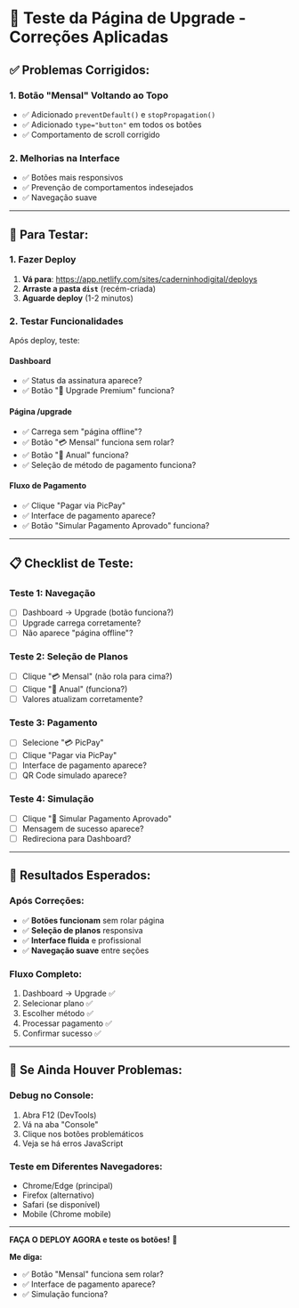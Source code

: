 # 🧪 Teste da Página de Upgrade - Correções Aplicadas

## ✅ **Problemas Corrigidos:**

### **1. Botão "Mensal" Voltando ao Topo**
- ✅ Adicionado `preventDefault()` e `stopPropagation()`
- ✅ Adicionado `type="button"` em todos os botões
- ✅ Comportamento de scroll corrigido

### **2. Melhorias na Interface**
- ✅ Botões mais responsivos
- ✅ Prevenção de comportamentos indesejados
- ✅ Navegação suave

---

## 🚀 **Para Testar:**

### **1. Fazer Deploy**
1. **Vá para**: https://app.netlify.com/sites/caderninhodigital/deploys
2. **Arraste a pasta `dist`** (recém-criada)
3. **Aguarde deploy** (1-2 minutos)

### **2. Testar Funcionalidades**
Após deploy, teste:

#### **Dashboard**
- ✅ Status da assinatura aparece?
- ✅ Botão "💎 Upgrade Premium" funciona?

#### **Página /upgrade**
- ✅ Carrega sem "página offline"?
- ✅ Botão "💳 Mensal" funciona sem rolar?
- ✅ Botão "💎 Anual" funciona?
- ✅ Seleção de método de pagamento funciona?

#### **Fluxo de Pagamento**
- ✅ Clique "Pagar via PicPay"
- ✅ Interface de pagamento aparece?
- ✅ Botão "Simular Pagamento Aprovado" funciona?

---

## 📋 **Checklist de Teste:**

### **Teste 1: Navegação**
- [ ] Dashboard → Upgrade (botão funciona?)
- [ ] Upgrade carrega corretamente?
- [ ] Não aparece "página offline"?

### **Teste 2: Seleção de Planos**
- [ ] Clique "💳 Mensal" (não rola para cima?)
- [ ] Clique "💎 Anual" (funciona?)
- [ ] Valores atualizam corretamente?

### **Teste 3: Pagamento**
- [ ] Selecione "💳 PicPay"
- [ ] Clique "Pagar via PicPay"
- [ ] Interface de pagamento aparece?
- [ ] QR Code simulado aparece?

### **Teste 4: Simulação**
- [ ] Clique "🧪 Simular Pagamento Aprovado"
- [ ] Mensagem de sucesso aparece?
- [ ] Redireciona para Dashboard?

---

## 🎯 **Resultados Esperados:**

### **Após Correções:**
- ✅ **Botões funcionam** sem rolar página
- ✅ **Seleção de planos** responsiva
- ✅ **Interface fluida** e profissional
- ✅ **Navegação suave** entre seções

### **Fluxo Completo:**
1. Dashboard → Upgrade ✅
2. Selecionar plano ✅
3. Escolher método ✅
4. Processar pagamento ✅
5. Confirmar sucesso ✅

---

## 🚨 **Se Ainda Houver Problemas:**

### **Debug no Console:**
1. Abra F12 (DevTools)
2. Vá na aba "Console"
3. Clique nos botões problemáticos
4. Veja se há erros JavaScript

### **Teste em Diferentes Navegadores:**
- Chrome/Edge (principal)
- Firefox (alternativo)
- Safari (se disponível)
- Mobile (Chrome mobile)

---

**FAÇA O DEPLOY AGORA e teste os botões!** 🚀

**Me diga:**
- ✅ Botão "Mensal" funciona sem rolar?
- ✅ Interface de pagamento aparece?
- ✅ Simulação funciona?